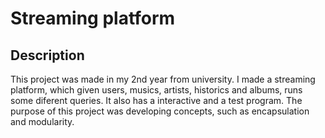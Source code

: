 # Streaming platform

## Description
This project was made in my 2nd year from university.
I made a streaming platform, which given users, musics, artists, historics and albums, runs some diferent queries.
It also has a interactive and a test program.
The purpose of this project was developing concepts, such as encapsulation and modularity.
